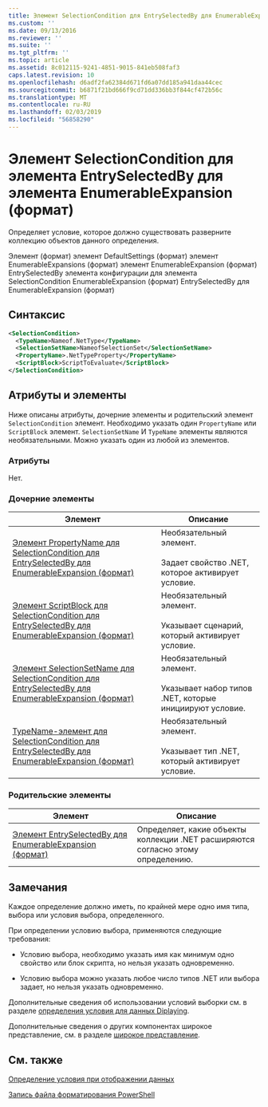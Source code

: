 ```yaml
---
title: Элемент SelectionCondition для EntrySelectedBy для EnumerableExpansion (формат) | Документация Майкрософт
ms.custom: ''
ms.date: 09/13/2016
ms.reviewer: ''
ms.suite: ''
ms.tgt_pltfrm: ''
ms.topic: article
ms.assetid: 8c012115-9241-4851-9015-841eb508faf3
caps.latest.revision: 10
ms.openlocfilehash: d6adf2fa62384d671fd6a07dd185a941daa44cec
ms.sourcegitcommit: b6871f21bd666f9cd71dd336bb3f844cf472b56c
ms.translationtype: MT
ms.contentlocale: ru-RU
ms.lasthandoff: 02/03/2019
ms.locfileid: "56858290"
---
```

# <a name="selectioncondition-element-for-entryselectedby-for-enumerableexpansion-format"></a>Элемент SelectionCondition для элемента EntrySelectedBy для элемента EnumerableExpansion (формат)

Определяет условие, которое должно существовать разверните коллекцию объектов данного определения.

Элемент (формат) элемент DefaultSettings (формат) элемент EnumerableExpansions (формат) элемент EnumerableExpansion (формат) EntrySelectedBy элемента конфигурации для элемента SelectionCondition EnumerableExpansion (формат) EntrySelectedBy для EnumerableExpansion (формат)

## <a name="syntax"></a>Синтаксис

```xml
<SelectionCondition>
  <TypeName>Nameof.NetType</TypeName>
  <SelectionSetName>NameofSelectionSet</SelectionSetName>
  <PropertyName>.NetTypeProperty</PropertyName>
  <ScriptBlock>ScriptToEvaluate</ScriptBlock>
</SelectionCondition>
```

## <a name="attributes-and-elements"></a>Атрибуты и элементы

Ниже описаны атрибуты, дочерние элементы и родительский элемент `SelectionCondition` элемент. Необходимо указать один `PropertyName` или `ScriptBlock` элемент. `SelectionSetName` И `TypeName` элементы являются необязательными. Можно указать один из любой из элементов.

### <a name="attributes"></a>Атрибуты

Нет.

### <a name="child-elements"></a>Дочерние элементы

|Элемент|Описание|
|-------------|-----------------|
|[Элемент PropertyName для SelectionCondition для EntrySelectedBy для EnumerableExpansion (формат)](./propertyname-element-for-selectioncondition-for-entryselectedby-for-enumerableexpansion-format.md)|Необязательный элемент.<br /><br /> Задает свойство .NET, которое активирует условие.|
|[Элемент ScriptBlock для SelectionCondition для EntrySelectedBy для EnumerableExpansion (формат)](./scriptblock-element-for-selectioncondition-for-entryselectedby-for-enumerableexpansion-format.md)|Необязательный элемент.<br /><br /> Указывает сценарий, который активирует условие.|
|[Элемент SelectionSetName для SelectionCondition для EntrySelectedBy для EnumerableExpansion (формат)](./selectionsetname-element-for-selectioncondition-for-entryselectedby-for-enumerableexpansion-format.md)|Необязательный элемент.<br /><br /> Указывает набор типов .NET, которые инициируют условие.|
|[TypeName-элемент для SelectionCondition для EntrySelectedBy для EnumerableExpansion (формат)](./typename-element-for-selectioncondition-for-entryselectedby-for-enumerableexpansion-format.md)|Необязательный элемент.<br /><br /> Указывает тип .NET, который активирует условие.|

### <a name="parent-elements"></a>Родительские элементы

|Элемент|Описание|
|-------------|-----------------|
|[Элемент EntrySelectedBy для EnumerableExpansion (формат)](./entryselectedby-element-for-enumerableexpansion-format.md)|Определяет, какие объекты коллекции .NET расширяются согласно этому определению.|

## <a name="remarks"></a>Замечания

Каждое определение должно иметь, по крайней мере одно имя типа, выбора или условия выбора, определенного.

При определении условию выбора, применяются следующие требования:

- Условию выбора, необходимо указать имя как минимум одно свойство или блок скрипта, но нельзя указать одновременно.

- Условию выбора можно указать любое число типов .NET или выбора задает, но нельзя указать одновременно.

Дополнительные сведения об использовании условий выборки см. в разделе [определения условия для данных Diplaying](./defining-conditions-for-displaying-data.md).

Дополнительные сведения о других компонентах широкое представление, см. в разделе [широкое представление](./creating-a-wide-view.md).

## <a name="see-also"></a>См. также

[Определение условия при отображении данных](./defining-conditions-for-displaying-data.md)

[Запись файла форматирования PowerShell](./writing-a-powershell-formatting-file.md)
